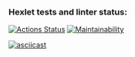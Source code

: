 ### Hexlet tests and linter status:

[![Actions Status](https://github.com/Vladislav557/fullstack-javascript-project-44/workflows/hexlet-check/badge.svg)](https://github.com/Vladislav557/fullstack-javascript-project-44/actions)
[![Maintainability](https://api.codeclimate.com/v1/badges/5f144cd7e300b40b89cf/maintainability)](https://codeclimate.com/github/Vladislav557/fullstack-javascript-project-44/maintainability)


[![asciicast](https://asciinema.org/a/C4gHHLeqqmJEP0I15v8GNGRQf.svg)](https://asciinema.org/a/C4gHHLeqqmJEP0I15v8GNGRQf)